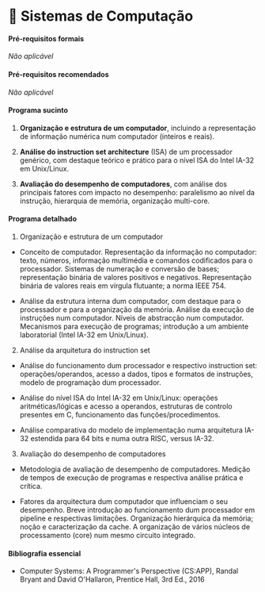# 📙 Sistemas de Computação

#### Pré-requisitos formais

*Não aplicável*

#### Pré-requisitos recomendados

*Não aplicável*

#### Programa sucinto

1. **Organização e estrutura de um computador**, incluindo a representação de
informação numérica num computador (inteiros e reais).

2. **Análise do instruction set architecture** (ISA) de um processador
genérico, com destaque teórico e prático para o nível ISA do Intel IA-32 em
Unix/Linux.

3. **Avaliação do desempenho de computadores**, com análise dos principais
fatores com impacto no desempenho: paralelismo ao nível da instrução,
hierarquia de memória, organização multi-core.

#### Programa detalhado

1. Organização e estrutura de um computador

  - Conceito de computador. Representação da informação no computador: texto,
  números, informação multimédia e comandos codificados para o processador.
  Sistemas de numeração e conversão de bases; representação binária de
  valores positivos e negativos. Representação binária de valores reais em
  vírgula flutuante; a norma IEEE 754.

  - Análise da estrutura interna dum computador, com destaque para o
  processador e para a organização da memória. Análise da execução de
  instruções num computador. Níveis de abstracção num computador. Mecanismos
  para execução de programas; introdução a um ambiente laboratorial (Intel
  IA-32 em Unix/Linux).

2. Análise da arquitetura do instruction set

  - Análise do funcionamento dum processador e respectivo instruction set:
  operações/operandos, acesso a dados, tipos e formatos de instruções, modelo
  de programação dum processador.

  - Análise do nível ISA do Intel IA-32 em Unix/Linux: operações
  aritméticas/lógicas e acesso a operandos, estruturas de controlo presentes
  em C, funcionamento das funções/procedimentos.

  - Análise comparativa do modelo de implementação numa arquitetura IA-32
  estendida para 64 bits e numa outra RISC, versus IA-32.

3. Avaliação do desempenho de computadores

  - Metodologia de avaliação de desempenho de computadores. Medição de tempos
  de execução de programas e respectiva análise prática e crítica.

  - Fatores da arquitectura dum computador que influenciam o seu desempenho.
  Breve introdução ao funcionamento dum processador em pipeline e respectivas
  limitações. Organização hierárquica da memória; noção e caracterização da
  cache. A organização de vários núcleos de processamento (core) num mesmo
  circuito integrado.

#### Bibliografia essencial

- Computer Systems: A Programmer's Perspective (CS:APP), Randal Bryant and
David O'Hallaron, Prentice Hall, 3rd Ed., 2016
